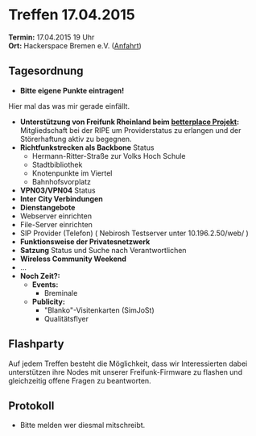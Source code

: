 # Treffen 17.04.2015

**Termin:** 17.04.2015 19 Uhr
<br>
**Ort:** Hackerspace Bremen e.V. ([Anfahrt](https://www.hackerspace-bremen.de/anfahrt/))

## Tagesordnung

* **Bitte eigene Punkte eintragen!**


Hier mal das was mir gerade einfällt.
* **Unterstützung  von Freifunk Rheinland beim [betterplace Projekt](https://www.betterplace.org/de/projects/16049-freifunk-rheinland-verbindet-ein-freies-netzwerk-geschaffen-von-uns-allen):** Mitgliedschaft bei der RIPE um Providerstatus zu erlangen und der Störerhaftung aktiv zu begegnen.
* **Richtfunkstrecken als Backbone** Status 
  * Hermann-Ritter-Straße zur Volks Hoch Schule
  * Stadtbibliothek
  * Knotenpunkte im Viertel
  * Bahnhofsvorplatz
* **VPN03/VPN04** Status 
*  **Inter City Verbindungen** 
*  **Dienstangebote** 
  *  Webserver einrichten
  *  File-Server einrichten
  *  SIP Provider (Telefon) ( Nebirosh Testserver unter 10.196.2.50/web/ )
* **Funktionsweise der Privatesnetzwerk**
* **Satzung** Status und Suche nach Verantwortlichen
* **Wireless Community Weekend**
* ...
* **Noch Zeit?:**
  * **Events:**
    * Breminale
  * **Publicity:**
    * "Blanko"-Visitenkarten (SimJoSt)
    * Qualitätsflyer


## Flashparty 
Auf jedem Treffen besteht die Möglichkeit, dass wir Interessierten dabei unterstützen ihre Nodes mit unserer Freifunk-Firmware zu flashen und gleichzeitig offene Fragen zu beantworten.


## Protokoll
* Bitte melden wer diesmal mitschreibt.
